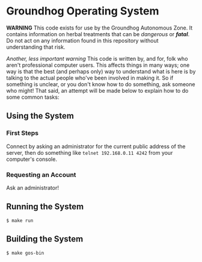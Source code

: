 # Groundhog Operating System

**WARNING** This code exists for use by the Groundhog Autonomous Zone. It contains information on herbal treatments that can be *dangerous* or ***fatal***. Do not act on any information found in this repository without understanding that risk.

*Another, less important warning* This code is written by, and for, folk who aren't professional computer users. This affects things in many ways; one way is that the best (and perhaps only) way to understand what is here is by talking to the actual people who've been involved in making it. So if something is unclear, or you don't know how to do something, ask someone who might! That said, an attempt will be made below to explain how to do some common tasks:

## Using the System

### First Steps

Connect by asking an administrator for the current public address of the server, then do something like `telnet 192.168.0.11 4242` from your computer's console.

### Requesting an Account

Ask an administrator!

## Running the System

    $ make run

## Building the System

    $ make gos-bin
